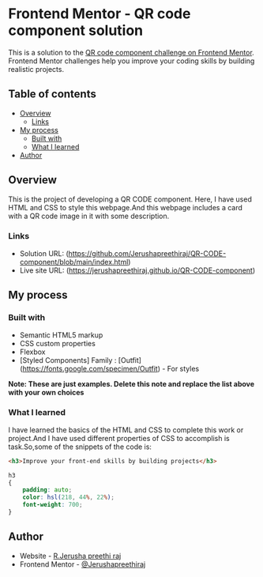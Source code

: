 # Frontend Mentor - QR code component solution

This is a solution to the [QR code component challenge on Frontend Mentor](https://www.frontendmentor.io/challenges/qr-code-component-iux_sIO_H). Frontend Mentor challenges help you improve your coding skills by building realistic projects. 

## Table of contents

- [Overview](#overview)
  - [Links](#links)
- [My process](#my-process)
  - [Built with](#built-with)
  - [What I learned](#what-i-learned)
- [Author](#author)


## Overview

This is the project of developing a QR CODE component. Here, I have used HTML and CSS to style this webpage.And this webpage includes a card with a QR code image in it with some description.

### Links

- Solution URL: (https://github.com/Jerushapreethiraj/QR-CODE-component/blob/main/index.html)
- Live site URL: (https://jerushapreethiraj.github.io/QR-CODE-component)

## My process

### Built with

- Semantic HTML5 markup
- CSS custom properties
- Flexbox
- [Styled Components] Family : [Outfit] (https://fonts.google.com/specimen/Outfit) - For styles

**Note: These are just examples. Delete this note and replace the list above with your own choices**

### What I learned

I have learned the basics of the HTML and CSS to complete this work or project.And I have used different properties of CSS to accomplish is task.So,some of the snippets of the code is:

```html
<h3>Improve your front-end skills by building projects</h3>
```

```css
h3
{
    padding: auto;
    color: hsl(218, 44%, 22%);
    font-weight: 700;
}
```

## Author

- Website - [R.Jerusha preethi raj](https://github.com/Jerushapreethiraj/QR-CODE-component/blob/main/index.html)
- Frontend Mentor - [@Jerushapreethiraj](https://www.frontendmentor.io/profile/Jerushapreethiraj)


